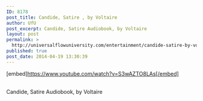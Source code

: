 ```yaml
---
ID: 8178
post_title: Candide, Satire , by Voltaire
author: UfU
post_excerpt: Candide, Satire Audiobook, by Voltaire
layout: post
permalink: >
  http://universalflowuniversity.com/entertainment/candide-satire-by-voltaire/
published: true
post_date: 2014-04-19 13:30:39
---
```

[embed]https://www.youtube.com/watch?v=S3wAZTO8LAs[/embed]</br></br>
<p>Candide, Satire Audiobook, by Voltaire</p>